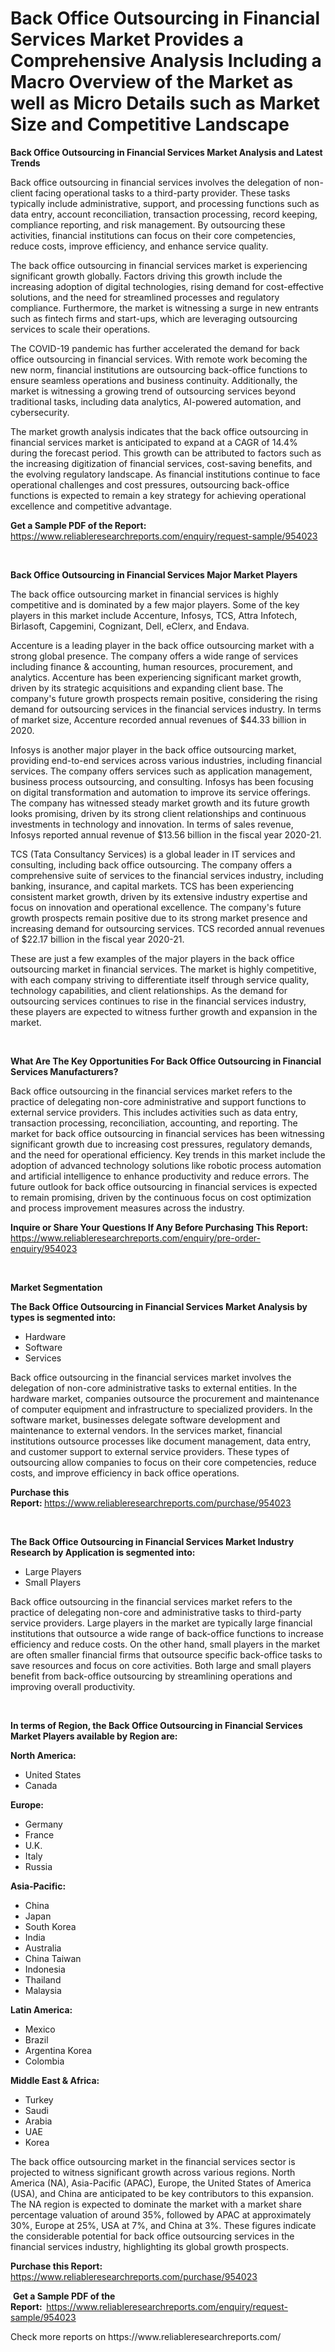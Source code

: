 <p><h1>Back Office Outsourcing in Financial Services Market Provides a Comprehensive Analysis Including a Macro Overview of the Market as well as Micro Details such as Market Size and Competitive Landscape</h1></p><p><strong>Back Office Outsourcing in Financial Services Market Analysis and Latest Trends</strong></p>
<p><p>Back office outsourcing in financial services involves the delegation of non-client facing operational tasks to a third-party provider. These tasks typically include administrative, support, and processing functions such as data entry, account reconciliation, transaction processing, record keeping, compliance reporting, and risk management. By outsourcing these activities, financial institutions can focus on their core competencies, reduce costs, improve efficiency, and enhance service quality.</p><p>The back office outsourcing in financial services market is experiencing significant growth globally. Factors driving this growth include the increasing adoption of digital technologies, rising demand for cost-effective solutions, and the need for streamlined processes and regulatory compliance. Furthermore, the market is witnessing a surge in new entrants such as fintech firms and start-ups, which are leveraging outsourcing services to scale their operations.</p><p>The COVID-19 pandemic has further accelerated the demand for back office outsourcing in financial services. With remote work becoming the new norm, financial institutions are outsourcing back-office functions to ensure seamless operations and business continuity. Additionally, the market is witnessing a growing trend of outsourcing services beyond traditional tasks, including data analytics, AI-powered automation, and cybersecurity.</p><p>The market growth analysis indicates that the back office outsourcing in financial services market is anticipated to expand at a CAGR of 14.4% during the forecast period. This growth can be attributed to factors such as the increasing digitization of financial services, cost-saving benefits, and the evolving regulatory landscape. As financial institutions continue to face operational challenges and cost pressures, outsourcing back-office functions is expected to remain a key strategy for achieving operational excellence and competitive advantage.</p></p>
<p><strong>Get a Sample PDF of the Report:&nbsp;</strong> <a href="https://www.reliableresearchreports.com/enquiry/request-sample/954023">https://www.reliableresearchreports.com/enquiry/request-sample/954023</a></p>
<p>&nbsp;</p>
<p><strong>Back Office Outsourcing in Financial Services Major Market Players</strong></p>
<p><p>The back office outsourcing market in financial services is highly competitive and is dominated by a few major players. Some of the key players in this market include Accenture, Infosys, TCS, Attra Infotech, Birlasoft, Capgemini, Cognizant, Dell, eClerx, and Endava.</p><p>Accenture is a leading player in the back office outsourcing market with a strong global presence. The company offers a wide range of services including finance & accounting, human resources, procurement, and analytics. Accenture has been experiencing significant market growth, driven by its strategic acquisitions and expanding client base. The company's future growth prospects remain positive, considering the rising demand for outsourcing services in the financial services industry. In terms of market size, Accenture recorded annual revenues of $44.33 billion in 2020.</p><p>Infosys is another major player in the back office outsourcing market, providing end-to-end services across various industries, including financial services. The company offers services such as application management, business process outsourcing, and consulting. Infosys has been focusing on digital transformation and automation to improve its service offerings. The company has witnessed steady market growth and its future growth looks promising, driven by its strong client relationships and continuous investments in technology and innovation. In terms of sales revenue, Infosys reported annual revenue of $13.56 billion in the fiscal year 2020-21.</p><p>TCS (Tata Consultancy Services) is a global leader in IT services and consulting, including back office outsourcing. The company offers a comprehensive suite of services to the financial services industry, including banking, insurance, and capital markets. TCS has been experiencing consistent market growth, driven by its extensive industry expertise and focus on innovation and operational excellence. The company's future growth prospects remain positive due to its strong market presence and increasing demand for outsourcing services. TCS recorded annual revenues of $22.17 billion in the fiscal year 2020-21.</p><p>These are just a few examples of the major players in the back office outsourcing market in financial services. The market is highly competitive, with each company striving to differentiate itself through service quality, technology capabilities, and client relationships. As the demand for outsourcing services continues to rise in the financial services industry, these players are expected to witness further growth and expansion in the market.</p></p>
<p>&nbsp;</p>
<p><strong>What Are The Key Opportunities For Back Office Outsourcing in Financial Services Manufacturers?</strong></p>
<p><p>Back office outsourcing in the financial services market refers to the practice of delegating non-core administrative and support functions to external service providers. This includes activities such as data entry, transaction processing, reconciliation, accounting, and reporting. The market for back office outsourcing in financial services has been witnessing significant growth due to increasing cost pressures, regulatory demands, and the need for operational efficiency. Key trends in this market include the adoption of advanced technology solutions like robotic process automation and artificial intelligence to enhance productivity and reduce errors. The future outlook for back office outsourcing in financial services is expected to remain promising, driven by the continuous focus on cost optimization and process improvement measures across the industry.</p></p>
<p><strong>Inquire or Share Your Questions If Any Before Purchasing This Report:</strong> <a href="https://www.reliableresearchreports.com/enquiry/pre-order-enquiry/954023">https://www.reliableresearchreports.com/enquiry/pre-order-enquiry/954023</a></p>
<p>&nbsp;</p>
<p><strong>Market Segmentation</strong></p>
<p><strong>The Back Office Outsourcing in Financial Services Market Analysis by types is segmented into:</strong></p>
<p><ul><li>Hardware</li><li>Software</li><li>Services</li></ul></p>
<p><p>Back office outsourcing in the financial services market involves the delegation of non-core administrative tasks to external entities. In the hardware market, companies outsource the procurement and maintenance of computer equipment and infrastructure to specialized providers. In the software market, businesses delegate software development and maintenance to external vendors. In the services market, financial institutions outsource processes like document management, data entry, and customer support to external service providers. These types of outsourcing allow companies to focus on their core competencies, reduce costs, and improve efficiency in back office operations.</p></p>
<p><strong>Purchase this Report:&nbsp;</strong><a href="https://www.reliableresearchreports.com/purchase/954023">https://www.reliableresearchreports.com/purchase/954023</a></p>
<p>&nbsp;</p>
<p><strong>The Back Office Outsourcing in Financial Services Market Industry Research by Application is segmented into:</strong></p>
<p><ul><li>Large Players</li><li>Small Players</li></ul></p>
<p><p>Back office outsourcing in the financial services market refers to the practice of delegating non-core and administrative tasks to third-party service providers. Large players in the market are typically large financial institutions that outsource a wide range of back-office functions to increase efficiency and reduce costs. On the other hand, small players in the market are often smaller financial firms that outsource specific back-office tasks to save resources and focus on core activities. Both large and small players benefit from back-office outsourcing by streamlining operations and improving overall productivity.</p></p>
<p>&nbsp;</p>
<p><strong>In terms of Region, the Back Office Outsourcing in Financial Services Market Players available by Region are:</strong></p>
<p>
    <p> <strong> North America: </strong>
        <ul>
            <li>United States</li>
            <li>Canada</li>
        </ul>
        </p> 
    <p> <strong> Europe: </strong>
        <ul>
            <li>Germany</li>
            <li>France</li>
            <li>U.K.</li>
            <li>Italy</li>
            <li>Russia</li>
        </ul>
        </p> 
    <p> <strong> Asia-Pacific: </strong>
        <ul>
            <li>China</li>
            <li>Japan</li>
            <li>South Korea</li>
            <li>India</li>
            <li>Australia</li>
            <li>China Taiwan</li>
            <li>Indonesia</li>
            <li>Thailand</li>
            <li>Malaysia</li>
        </ul>
        </p> 
    <p> <strong> Latin America: </strong>
        <ul>
            <li>Mexico</li>
            <li>Brazil</li>
            <li>Argentina Korea</li>
            <li>Colombia</li>
        </ul>
        </p> 
    <p> <strong> Middle East & Africa: </strong>
        <ul>
            <li>Turkey</li>
            <li>Saudi</li>
            <li>Arabia</li>
            <li>UAE</li>
            <li>Korea</li>
        </ul>
    </p>
    </p>
<p><p>The back office outsourcing market in the financial services sector is projected to witness significant growth across various regions. North America (NA), Asia-Pacific (APAC), Europe, the United States of America (USA), and China are anticipated to be key contributors to this expansion. The NA region is expected to dominate the market with a market share percentage valuation of around 35%, followed by APAC at approximately 30%, Europe at 25%, USA at 7%, and China at 3%. These figures indicate the considerable potential for back office outsourcing services in the financial services industry, highlighting its global growth prospects.</p></p>
<p><strong>Purchase this Report: </strong><a href="https://www.reliableresearchreports.com/purchase/954023">https://www.reliableresearchreports.com/purchase/954023</a></p>
<p>&nbsp;<strong>Get a Sample PDF of the Report:&nbsp;&nbsp;</strong><a href="https://www.reliableresearchreports.com/enquiry/request-sample/954023">https://www.reliableresearchreports.com/enquiry/request-sample/954023</a></p>
<p><strong></strong></p>
<p>Check more reports on https://www.reliableresearchreports.com/</p>